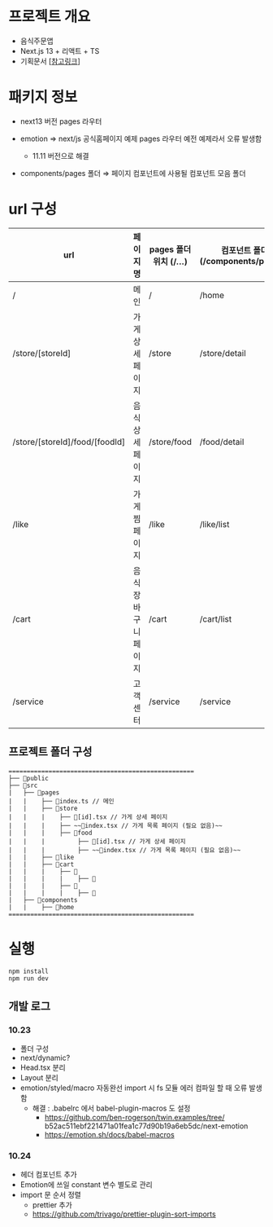 # 프로젝트 개요

- 음식주문앱
- Next.js 13 + 리액트 + TS
- 기획문서 [[참고링크](https://www.figma.com/file/8YNRXUe9QTMzFSR0UehcnZ/%EB%B0%B0%EB%8B%AC%EC%96%B4%ED%94%8C%EB%A6%AC%EC%BC%80%EC%9D%B4%EC%85%98-(%EB%A6%AC%EC%95%A1%ED%8A%B8)?type=whiteboard&node-id=201%3A196&t=SxvOdvNS9Oe1ILUc-1)]



# 패키지 정보
- next13 버전 pages 라우터
- emotion ⇒ next/js 공식홈페이지 예제 pages 라우터 예전 예제라서 오류 발생함
    - 11.11 버전으로 해결

- components/pages 폴더 ⇒ 페이지 컴포넌트에 사용될 컴포넌트 모음 폴더


# url 구성 

| url | 페이지명 | pages 폴더위치 (/…) | 컴포넌트 폴더 (/components/pages/) | 렌더링방식 |
| --- | --- | --- | --- | --- |
| / | 메인 | / | /home | SSR |
| /store/[storeId] | 가게 상세페이지 | /store | /store/detail | SSG |
| /store/[storeId]/food/[foodId] | 음식 상세페이지 | /store/food | /food/detail | SSG  |
| /like | 가게 찜 페이지 | /like | /like/list | SSR |
| /cart | 음식 장바구니 페이지 | /cart | /cart/list | SSR |
| /service | 고객센터 | /service | /service | SSR |

## 프로젝트 폴더 구성
```
===================================================
├── 📁public
├── 📁src
|   ├── 📁pages
|   |    ├── 📄index.ts // 메인
|   |    ├── 📁store
|   |    |    ├── 📄[id].tsx // 가게 상세 페이지
|   |    |    ├── ~~📄index.tsx // 가게 목록 페이지 (필요 없음)~~
|   |    |    ├── 📁food
|   |    |         ├── 📄[id].tsx // 가게 상세 페이지
|   |    |         ├── ~~📄index.tsx // 가게 목록 페이지 (필요 없음)~~
|   |    ├── 📁like
|   |    ├── 📁cart
|   |    |    ├── 📁
|   |    |    |    ├── 📄
|   |    |    ├── 📁
|   |    |    |    ├── 📄 
|   ├── 📁components
|   |    ├── 📁home
===================================================
```


# 실행
```bash
npm install
npm run dev 
```



## 개발 로그


### 10.23 
-  폴더 구성
- next/dynamic?
- Head.tsx 분리
- Layout 분리
- emotion/styled/macro 자동완선 import 시 fs 모듈 에러 컴파일 할 때 오류 발생함
  - 해결 : .babelrc 에서 babel-plugin-macros 도 설정
    - https://github.com/ben-rogerson/twin.examples/tree/ b52ac511ebf221471a01fea1c77d90b19a6eb5dc/next-emotion
    - https://emotion.sh/docs/babel-macros

### 10.24
- 헤더 컴포넌트 추가
- Emotion에 쓰일 constant 변수 별도로 관리
- import 문 순서 정렬
    - prettier 추가
    - https://github.com/trivago/prettier-plugin-sort-imports